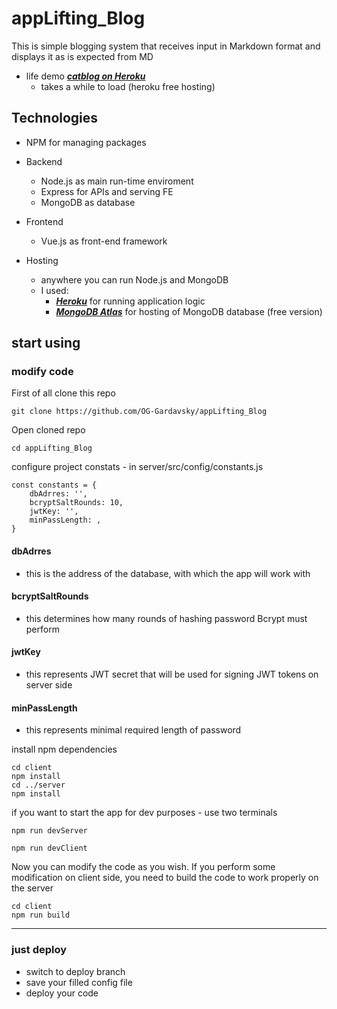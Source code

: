 # appLifting_Blog
This is simple blogging system that receives input in Markdown format and displays it as is expected from MD
- life demo ***<a href="https://gardavsky-catblog.herokuapp.com/">catblog on Heroku</a>*** 
  - takes a while to load (heroku free hosting) 


## Technologies
- NPM for managing packages
- Backend
    - Node.js as main run-time enviroment
    - Express for APIs and serving FE
    - MongoDB as database
- Frontend
    - Vue.js as front-end framework

- Hosting
    - anywhere you can run Node.js and MongoDB
    - I used:
        - ***<a href="https://www.heroku.com/">Heroku</a>*** for running application logic
        - ***<a href="https://www.mongodb.com/cloud/atlas">MongoDB Atlas</a>*** for hosting of MongoDB database (free version)

## start using
### modify code
First of all clone this repo
```
git clone https://github.com/OG-Gardavsky/appLifting_Blog
```

Open cloned repo
```
cd appLifting_Blog
```

configure project constats - in server/src/config/constants.js

```
const constants = {
    dbAdrres: '',
    bcryptSaltRounds: 10,
    jwtKey: '',
    minPassLength: ,
}
```
#### dbAdrres
- this is the address of the database, with which the app will work with


#### bcryptSaltRounds
- this determines how many rounds of hashing password Bcrypt must perform

#### jwtKey
- this represents JWT secret that will be used for signing JWT tokens on server side

#### minPassLength
- this represents minimal required length of password


install npm dependencies
```
cd client 
npm install
cd ../server
npm install
```

if you want to start the app for dev purposes - use two terminals
```
npm run devServer

npm run devClient
```

Now you can modify the code as you wish. If you perform some modification on client side, you need to build the code to work properly on the server
```
cd client 
npm run build
```
---
### just deploy
- switch to deploy branch
- save your filled config file
- deploy your code
